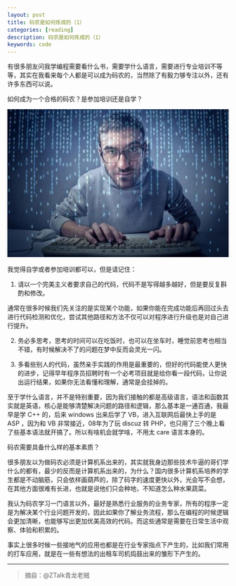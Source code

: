 ```yaml
---
layout: post
title: 码农是如何炼成的（1）
categories: [reading]
description: 码农是如何炼成的（1）
keywords: code
---
```


有很多朋友问我学编程需要看什么书，需要学什么语言，需要进行专业培训不等等，其实在我看来每个人都是可以成为码农的，当然除了有毅力够专注以外，还有许多东西可以说。

如何成为一个合格的码农？是参加培训还是自学？

![码农是如何炼成的](/images/posts/2014-07-30-code-famer.jpg)

我觉得自学或者参加培训都可以，但是请记住：

1. 请以一个完美主义者要求自己的代码，代码不是写得越多越好，但是要反复斟酌和修改。

通常在很多时候我们先关注的是实现某个功能，如果你能在完成功能后再回过头去进行代码检测和优化，尝试其他路径和方法不仅可以对程序进行升级也是对自己进行提升。

2. 务必多思考，思考的时间可以在吃饭时，也可以在坐车时，睡觉前思考也相当不错，有时候解决不了的问题在梦中反而会灵光一闪。

3. 多看些别人的代码，虽然亲手实践的作用是最重要的，但好的代码能使人更快的进步，记得早年程序员招聘时有一个必考项目就是给你看一段代码，让你说出运行结果，如果你无法看懂和理解，通常是会挂掉的。

至于学什么语言，并不是特别重要，因为我们接触的都是高级语言，语法和函数其实就是英语，核心是能够清楚解决问题的路径和逻辑，那么基本是一通百通，我最早是学 C++ 的，后来 windows 出来后学了 VB，进入互联网后最快上手的是 ASP ，因为和 VB 非常接近，08年为了玩 discuz 转 PHP，也只用了三个晚上看了些基本语法就开搞了。所以有啥机会就学啥，不用太 care 语言本身的。

码农需要具备什么样的基本素质？

很多朋友以为做码农必须是计算机系出来的，其实就我身边那些技术牛逼的哥们学什么的都有，最少的反而是计算机系出来的，为什么？国内很多计算机系培养的学生都是不动脑筋，只会依样画葫芦的，除了码字的速度更快以外，光会写不会想，在其他方面很难有长进，也就是说他们只会种地，不知道怎么种水果蔬菜。

我认为码农学习一门语言以外，最好是熟悉行业服务的业务专家，所有的程序一定是为解决某个行业问题开发的，因此如果你了解业务流程，那么在编程的时候逻辑会更加清晰，也能够写出更加优美高效的代码。而这些通常是需要在日常生活中观察、体验和积累的。

事实上很多时候一些接地气的应用也都是在行业专家指点下产生的，比如我们常用的打车应用，就是在一些有想法的出租车司机捣鼓出来的雏形下产生的。

---

>摘自：@ZTalk青龙老贼


